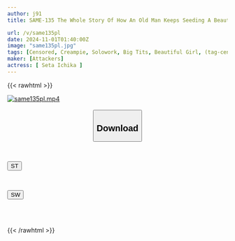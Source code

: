 ```yaml
---
author: j91
title: SAME-135 The Whole Story Of How An Old Man Keeps Seeding A Beautiful Girl Who Lives In The Neighborhood. Ichika Seta

url: /v/same135pl
date: 2024-11-01T01:40:00Z
image: "same135pl.jpg"
tags: [Censored, Creampie, Solowork, Big Tits, Beautiful Girl, (tag-censored), Confinement	]
maker: [Attackers]
actress: [ Seta Ichika ]
---
```



{{< rawhtml >}}

<div class="video" data-videoid="Y1MDYpkLzQCBWV">
    <a href="javascript:;">
        <img src="/v/same135pl/same135pl.jpg" width="WIDTH" height="HEIGHT" alt="same135pl.mp4" loading="lazy">
    </a>
</div>

<script type="text/javascript" src="https://j91.asia/asset/on-demand-st.js"></script>

<br>
  <link rel="stylesheet" href="https://j91.asia/asset/bs5.css">
  
  <center>
  <button class="btn btn-primary" type="button" data-bs-toggle="collapse" data-bs-target=".multi-collapse" aria-expanded="false" aria-controls="multiCollapseExample1 multiCollapseExample2"><h2>Download</h2></button></center>
</p>
<div class="row">
  <div class="col">
    <div class="collapse multi-collapse" id="multiCollapseExample1">
      <div class="card card-body">
	      	      <br>
<div class="buttons">  
<p><a href="/v/same135pl/st.html" target="_blank"><button class="btn-hover color-3"><i class="fa fa-download"></i> ST</button></a></p></div>
    </div>
  </div>
</div>
  <div class="col">
    <div class="collapse multi-collapse" id="multiCollapseExample2">
      <div class="card card-body">
	      <br>
<div class="buttons">
<p><a href="/v/same135pl/sw.html" target="_blank"><button class="btn-hover color-2"><i class="fa fa-download"></i> SW</button></a></p></div>
<br><br>
      </div>
    </div>
  </div>
</div>

{{< /rawhtml >}}